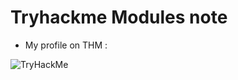 # Tryhackme Modules note

* My profile on THM :
<img src="https://tryhackme-badges.s3.amazonaws.com/Kh170304.png" alt="TryHackMe"> 



